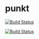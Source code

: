 punkt
=====

[![Build Status](https://travis-ci.org/NovemberFoxtrot/punkt.png?branch=master)](https://travis-ci.org/NovemberFoxtrot/punkt)

[![Build Status](https://drone.io/github.com/NovemberFoxtrot/punkt/status.png)](https://drone.io/github.com/NovemberFoxtrot/punkt/latest)
